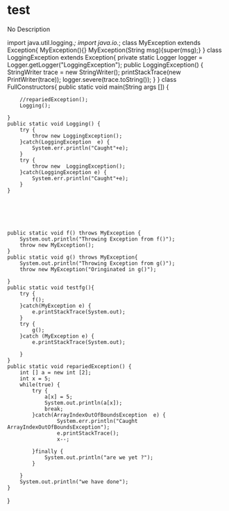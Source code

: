 # test
No Description

import java.util.logging.*;
import java.io.*;
class MyException extends Exception{
	MyException(){}
	MyException(String msg){super(msg);}
}
class LoggingException extends Exception{
	private static Logger logger = Logger.getLogger("LoggingException");
	public LoggingException() {
		StringWriter trace = new StringWriter();
		printStackTrace(new PrintWriter(trace));
		logger.severe(trace.toString());
	}
}
class FullConstructors{
	public static void main(String args []) {
		
		//repariedException();
		Logging();
		
	}
	public static void Logging() {
		try {
			throw new LoggingException();
		}catch(LoggingException  e) {
			System.err.println("Caught"+e);
		}
		try {
			throw new  LoggingException();
		}catch(LoggingException e) {
			System.err.println("Caught"+e);
		}
	}
	
	
	
	
	
	
	public static void f() throws MyException {
		System.out.println("Throwing Exception from f()");
		throw new MyException();
	}
	public static void g() throws MyException{
		System.out.println("Throwing Exception from g()");
		throw new MyException("Oringinated in g()");
		
	}
	public static void testfg(){
		try {
			f();
		}catch(MyException e) {
			e.printStackTrace(System.out);
		}
		try {
			g();
		}catch (MyException e) {
			e.printStackTrace(System.out);
			
		}
	}
	public static void repariedException() {
		int [] a = new int [2];
		int x = 5;
		while(true) {
			try {
				a[x] = 5;
				System.out.println(a[x]);
				break;
			}catch(ArrayIndexOutOfBoundsException  e) {
					System.err.println("Caught ArrayIndexOutOfBoundsException");
					e.printStackTrace();
					x--;
					
			}finally {
				System.out.println("are we yet ?");
			}
			
		}
		System.out.println("we have done");
	}
	
	
}
